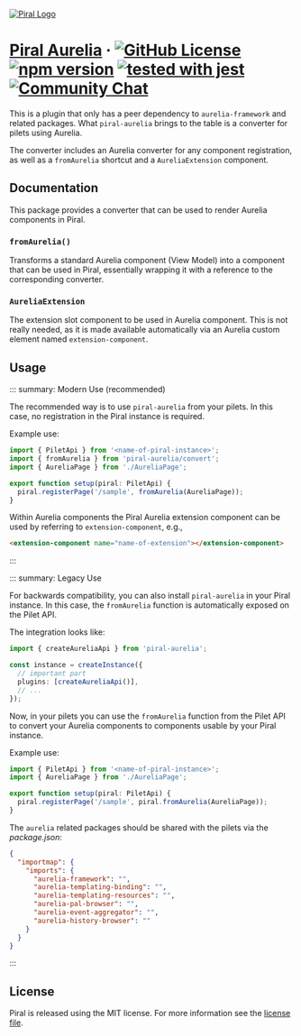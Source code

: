 [![Piral Logo](https://github.com/smapiot/piral/raw/main/docs/assets/logo.png)](https://piral.io)

# [Piral Aurelia](https://piral.io) &middot; [![GitHub License](https://img.shields.io/badge/license-MIT-blue.svg)](https://github.com/smapiot/piral/blob/main/LICENSE) [![npm version](https://img.shields.io/npm/v/piral-aurelia.svg?style=flat)](https://www.npmjs.com/package/piral-aurelia) [![tested with jest](https://img.shields.io/badge/tested_with-jest-99424f.svg)](https://jestjs.io) [![Community Chat](https://dcbadge.vercel.app/api/server/kKJ2FZmK8t?style=flat)](https://discord.gg/kKJ2FZmK8t)

This is a plugin that only has a peer dependency to `aurelia-framework` and related packages. What `piral-aurelia` brings to the table is a converter for pilets using Aurelia.

The converter includes an Aurelia converter for any component registration, as well as a `fromAurelia` shortcut and a `AureliaExtension` component.

## Documentation

This package provides a converter that can be used to render Aurelia components in Piral.

### `fromAurelia()`

Transforms a standard Aurelia component (View Model) into a component that can be used in Piral, essentially wrapping it with a reference to the corresponding converter.

### `AureliaExtension`

The extension slot component to be used in Aurelia component. This is not really needed, as it is made available automatically via an Aurelia custom element named `extension-component`.

## Usage

::: summary: Modern Use (recommended)

The recommended way is to use `piral-aurelia` from your pilets. In this case, no registration in the Piral instance is required.

Example use:

```ts
import { PiletApi } from '<name-of-piral-instance>';
import { fromAurelia } from 'piral-aurelia/convert';
import { AureliaPage } from './AureliaPage';

export function setup(piral: PiletApi) {
  piral.registerPage('/sample', fromAurelia(AureliaPage));
}
```

Within Aurelia components the Piral Aurelia extension component can be used by referring to `extension-component`, e.g.,

```html
<extension-component name="name-of-extension"></extension-component>
```

:::

::: summary: Legacy Use

For backwards compatibility, you can also install `piral-aurelia` in your Piral instance. In this case, the `fromAurelia` function is automatically exposed on the Pilet API.

The integration looks like:

```ts
import { createAureliaApi } from 'piral-aurelia';

const instance = createInstance({
  // important part
  plugins: [createAureliaApi()],
  // ...
});
```

Now, in your pilets you can use the `fromAurelia` function from the Pilet API to convert your Aurelia components to components usable by your Piral instance.

Example use:

```ts
import { PiletApi } from '<name-of-piral-instance>';
import { AureliaPage } from './AureliaPage';

export function setup(piral: PiletApi) {
  piral.registerPage('/sample', piral.fromAurelia(AureliaPage));
}
```

The `aurelia` related packages should be shared with the pilets via the *package.json*:

```json
{
  "importmap": {
    "imports": {
      "aurelia-framework": "",
      "aurelia-templating-binding": "",
      "aurelia-templating-resources": "",
      "aurelia-pal-browser": "",
      "aurelia-event-aggregator": "",
      "aurelia-history-browser": ""
    }
  }
}
```

:::

## License

Piral is released using the MIT license. For more information see the [license file](./LICENSE).
